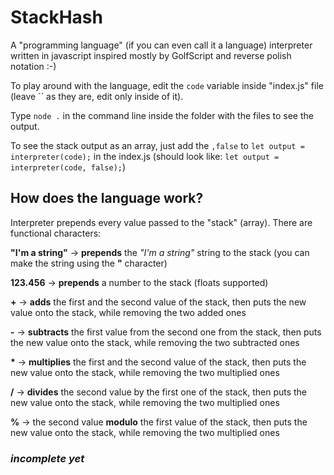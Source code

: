 # StackHash
A "programming language" (if you can even call it a language) interpreter written in javascript inspired mostly by GolfScript and reverse polish notation :-)

To play around with the language, edit the ```code``` variable inside "index.js" file (leave \`\` as they are, edit only inside of it).

Type ```node .``` in the command line inside the folder with the files to see the output.

To see the stack output as an array, just add the ```,false``` to ```let output = interpreter(code);``` in the index.js (should look like: ```let output = interpreter(code, false);```)

## How does the language work?

Interpreter prepends every value passed to the "stack" (array). There are functional characters:

  **"I'm a string"** -> **prepends** the *"I'm a string"* string to the stack (you can make the string using the **"** character)
  
  **123.456** -> **prepends** a number to the stack (floats supported)
  
  **+** -> **adds** the first and the second value of the stack, then puts the new value onto the stack, while removing the two added ones
  
  **-** -> **subtracts** the first value from the second one from the stack, then puts the new value onto the stack, while removing the two subtracted ones
    
  **\*** -> **multiplies** the first and the second value of the stack, then puts the new value onto the stack, while removing the two multiplied ones
  
  **/** -> **divides** the second value by the first one of the stack, then puts the new value onto the stack, while removing the two multiplied ones
  
  **%** -> the second value **modulo** the first value of the stack, then puts the new value onto the stack, while removing the two multiplied ones
  
### *incomplete yet*
